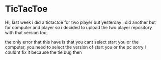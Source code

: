 # TicTacToe
Hi, last week i did a tictactoe for two player but yesterday i did another but for computer and player 
so i decided to upload the two player repository with that version too,

the only error that this have is that you cant select start you or the computer, you need to select the version
of start you or the pc sorry I couldnt fix it because the tie bug then
